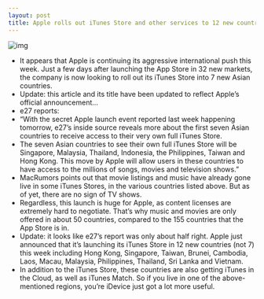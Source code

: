 ```yaml
---
layout: post
title: Apple rolls out iTunes Store and other services to 12 new countries
---
```

![img](http://media.idownloadblog.com/wp-content/uploads/2012/06/iTunes-redesign-1-e1340741665584.jpeg)
* It appears that Apple is continuing its aggressive international push this week. Just a few days after launching the App Store in 32 new markets, the company is now looking to roll out its iTunes Store into 7 new Asian countries.
* Update: this article and its title have been updated to reflect Apple’s official announcement…
* e27 reports:
* “With the secret Apple launch event reported last week happening tomorrow, e27’s inside source reveals more about the first seven Asian countries to receive access to their very own full iTunes Store.
* The seven Asian countries to see their own full iTunes Store will be Singapore, Malaysia, Thailand, Indonesia, the Philippines, Taiwan and Hong Kong. This move by Apple will allow users in these countries to have access to the millions of songs, movies and television shows.”
* MacRumors points out that movie listings and music have already gone live in some iTunes Stores, in the various countries listed above. But as of yet, there are no sign of TV shows.
* Regardless, this launch is huge for Apple, as content licenses are extremely hard to negotiate. That’s why music and movies are only offered in about 50 countries, compared to the 155 countries that the App Store is in.
* Update: it looks like e27’s report was only about half right. Apple just announced that it’s launching its iTunes Store in 12 new countries (not 7) this week including Hong Kong, Singapore, Taiwan, Brunei, Cambodia, Laos, Macau, Malaysia, Philippines, Thailand, Sri Lanka and Vietnam.
* In addition to the iTunes Store, these countries are also getting iTunes in the Cloud, as well as iTunes Match. So if you live in one of the above-mentioned regions, you’re iDevice just got a lot more useful.

